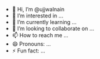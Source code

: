 - 👋 Hi, I’m @ujjwalnain
- 👀 I’m interested in ...
- 🌱 I’m currently learning ...
- 💞️ I’m looking to collaborate on ...
- 📫 How to reach me ...
- 😄 Pronouns: ...
- ⚡ Fun fact: ...

<!---
ujjwalnain/ujjwalnain is a ✨ special ✨ repository because its `README.md` (this file) appears on your GitHub profile.
You can click the Preview link to take a look at your changes.
--->
